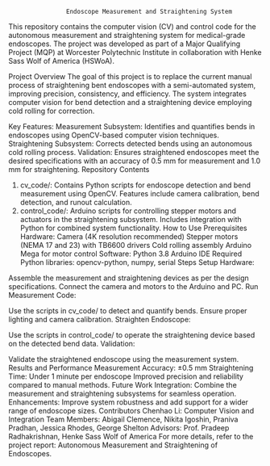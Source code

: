                     Endoscope Measurement and Straightening System

This repository contains the computer vision (CV) and control code for the autonomous measurement and straightening system for medical-grade endoscopes. The project was developed as part of a Major Qualifying Project (MQP) at Worcester Polytechnic Institute in collaboration with Henke Sass Wolf of America (HSWoA).

Project Overview
The goal of this project is to replace the current manual process of straightening bent endoscopes with a semi-automated system, improving precision, consistency, and efficiency. The system integrates computer vision for bend detection and a straightening device employing cold rolling for correction.

Key Features:
Measurement Subsystem: Identifies and quantifies bends in endoscopes using OpenCV-based computer vision techniques.
Straightening Subsystem: Corrects detected bends using an autonomous cold rolling process.
Validation: Ensures straightened endoscopes meet the desired specifications with an accuracy of 0.5 mm for measurement and 1.0 mm for straightening.
Repository Contents
1. cv_code/:
Contains Python scripts for endoscope detection and bend measurement using OpenCV.
Features include camera calibration, bend detection, and runout calculation.
2. control_code/:
Arduino scripts for controlling stepper motors and actuators in the straightening subsystem.
Includes integration with Python for combined system functionality.
How to Use
Prerequisites
Hardware:
Camera (4K resolution recommended)
Stepper motors (NEMA 17 and 23) with TB6600 drivers
Cold rolling assembly
Arduino Mega for motor control
Software:
Python 3.8
Arduino IDE
Required Python libraries: opencv-python, numpy, serial
Steps
Setup Hardware:

Assemble the measurement and straightening devices as per the design specifications.
Connect the camera and motors to the Arduino and PC.
Run Measurement Code:

Use the scripts in cv_code/ to detect and quantify bends.
Ensure proper lighting and camera calibration.
Straighten Endoscope:

Use the scripts in control_code/ to operate the straightening device based on the detected bend data.
Validation:

Validate the straightened endoscope using the measurement system.
Results and Performance
Measurement Accuracy: ±0.5 mm
Straightening Time: Under 1 minute per endoscope
Improved precision and reliability compared to manual methods.
Future Work
Integration: Combine the measurement and straightening subsystems for seamless operation.
Enhancements: Improve system robustness and add support for a wider range of endoscope sizes.
Contributors
Chenhao Li: Computer Vision and Integration
Team Members: Abigail Clemence, Nikita Igoshin, Praniva Pradhan, Jessica Rhodes, George Shelton
Advisors: Prof. Pradeep Radhakrishnan, Henke Sass Wolf of America
For more details, refer to the project report: Autonomous Measurement and Straightening of Endoscopes.
